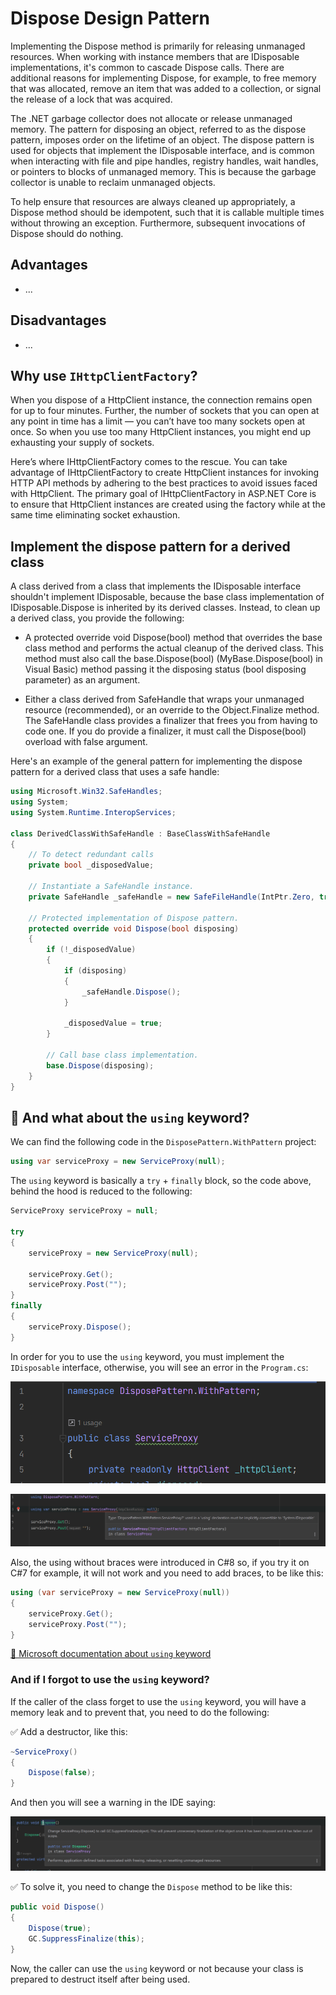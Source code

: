 # Dispose Design Pattern

Implementing the Dispose method is primarily for releasing unmanaged resources. When working with instance members that are IDisposable implementations, it's common to cascade Dispose calls. There are additional reasons for implementing Dispose, for example, to free memory that was allocated, remove an item that was added to a collection, or signal the release of a lock that was acquired.

The .NET garbage collector does not allocate or release unmanaged memory. The pattern for disposing an object, referred to as the dispose pattern, imposes order on the lifetime of an object. The dispose pattern is used for objects that implement the IDisposable interface, and is common when interacting with file and pipe handles, registry handles, wait handles, or pointers to blocks of unmanaged memory. This is because the garbage collector is unable to reclaim unmanaged objects.

To help ensure that resources are always cleaned up appropriately, a Dispose method should be idempotent, such that it is callable multiple times without throwing an exception. Furthermore, subsequent invocations of Dispose should do nothing.

## Advantages

- ...

## Disadvantages

- ...

## Why use `IHttpClientFactory`?

When you dispose of a HttpClient instance, the connection remains open for up to four minutes. Further, the number of sockets that you can open at any point in time has a limit — you can’t have too many sockets open at once. So when you use too many HttpClient instances, you might end up exhausting your supply of sockets.

Here’s where IHttpClientFactory comes to the rescue. You can take advantage of IHttpClientFactory to create HttpClient instances for invoking HTTP API methods by adhering to the best practices to avoid issues faced with HttpClient. The primary goal of IHttpClientFactory in ASP.NET Core is to ensure that HttpClient instances are created using the factory while at the same time eliminating socket exhaustion.

## Implement the dispose pattern for a derived class

A class derived from a class that implements the IDisposable interface shouldn't implement IDisposable, because the base class implementation of IDisposable.Dispose is inherited by its derived classes. Instead, to clean up a derived class, you provide the following:

- A protected override void Dispose(bool) method that overrides the base class method and performs the actual cleanup of the derived class. This method must also call the base.Dispose(bool) (MyBase.Dispose(bool) in Visual Basic) method passing it the disposing status (bool disposing parameter) as an argument.

- Either a class derived from SafeHandle that wraps your unmanaged resource (recommended), or an override to the Object.Finalize method. The SafeHandle class provides a finalizer that frees you from having to code one. If you do provide a finalizer, it must call the Dispose(bool) overload with false argument.

Here's an example of the general pattern for implementing the dispose pattern for a derived class that uses a safe handle:

```csharp
using Microsoft.Win32.SafeHandles;
using System;
using System.Runtime.InteropServices;

class DerivedClassWithSafeHandle : BaseClassWithSafeHandle
{
    // To detect redundant calls
    private bool _disposedValue;

    // Instantiate a SafeHandle instance.
    private SafeHandle _safeHandle = new SafeFileHandle(IntPtr.Zero, true);

    // Protected implementation of Dispose pattern.
    protected override void Dispose(bool disposing)
    {
        if (!_disposedValue)
        {
            if (disposing)
            {
                _safeHandle.Dispose();
            }

            _disposedValue = true;
        }

        // Call base class implementation.
        base.Dispose(disposing);
    }
}
```

## 📝 And what about the `using` keyword?

We can find the following code in the `DisposePattern.WithPattern` project:

```csharp
using var serviceProxy = new ServiceProxy(null);
```

The `using` keyword is basically a `try` + `finally` block, so the code above, behind the hood is reduced to the following:

```csharp
ServiceProxy serviceProxy = null;

try
{
    serviceProxy = new ServiceProxy(null);

    serviceProxy.Get();
    serviceProxy.Post("");
}
finally
{
    serviceProxy.Dispose();
}
```

In order for you to use the `using` keyword, you must implement the `IDisposable` interface, otherwise, you will see an error in the `Program.cs`:

![ServiceProxy.cs without IDisposable](../.github/images/DisposePattern/service-proxy-without-idisposable.png)

![Program.cs using error](../.github/images/DisposePattern/program-using-error.png)

Also, the using without braces were introduced in C#8 so, if you try it on C#7 for example, it will not work and you need to add braces, to be like this:

```csharp
using (var serviceProxy = new ServiceProxy(null))
{
    serviceProxy.Get();
    serviceProxy.Post("");
}
```

[📄 Microsoft documentation about `using` keyword](https://docs.microsoft.com/en-us/dotnet/csharp/language-reference/keywords/using)

### And if I forgot to use the `using` keyword?

If the caller of the class forget to use the `using` keyword, you will have a memory leak and to prevent that, you need to do the following:

✅ Add a destructor, like this:

```csharp
~ServiceProxy()
{
    Dispose(false);
}
```

And then you will see a warning in the IDE saying:

![ServiceProxy.cs GC.SuppressFinalize warning](../.github/images/DisposePattern/service-proxy-suppress-finalize-warning.png)

✅ To solve it, you need to change the `Dispose` method to be like this:

```csharp
public void Dispose()
{
    Dispose(true);
    GC.SuppressFinalize(this);
}
```

Now, the caller can use the `using` keyword or not because your class is prepared to destruct itself after being used.
